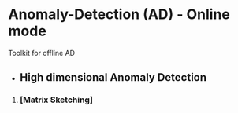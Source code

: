 # Anomaly-Detection (AD) - Online mode

Toolkit for offline AD


- ## High dimensional Anomaly Detection
1. ### [Matrix Sketching]
    

